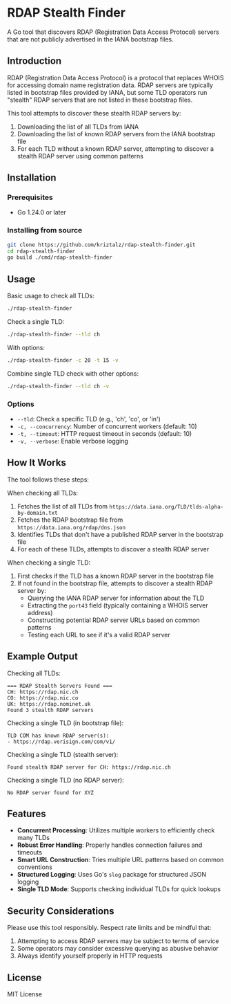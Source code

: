 # RDAP Stealth Finder

A Go tool that discovers RDAP (Registration Data Access Protocol) servers that are not publicly advertised in the IANA bootstrap files.

## Introduction

RDAP (Registration Data Access Protocol) is a protocol that replaces WHOIS for accessing domain name registration data. RDAP servers are typically listed in bootstrap files provided by IANA, but some TLD operators run "stealth" RDAP servers that are not listed in these bootstrap files.

This tool attempts to discover these stealth RDAP servers by:

1. Downloading the list of all TLDs from IANA
2. Downloading the list of known RDAP servers from the IANA bootstrap file
3. For each TLD without a known RDAP server, attempting to discover a stealth RDAP server using common patterns

## Installation

### Prerequisites

- Go 1.24.0 or later

### Installing from source

```bash
git clone https://github.com/kriztalz/rdap-stealth-finder.git
cd rdap-stealth-finder
go build ./cmd/rdap-stealth-finder
```

## Usage

Basic usage to check all TLDs:

```bash
./rdap-stealth-finder
```

Check a single TLD:

```bash
./rdap-stealth-finder --tld ch
```

With options:

```bash
./rdap-stealth-finder -c 20 -t 15 -v
```

Combine single TLD check with other options:

```bash
./rdap-stealth-finder --tld ch -v
```

### Options

- `--tld`: Check a specific TLD (e.g., 'ch', 'co', or 'in')
- `-c, --concurrency`: Number of concurrent workers (default: 10)
- `-t, --timeout`: HTTP request timeout in seconds (default: 10)
- `-v, --verbose`: Enable verbose logging

## How It Works

The tool follows these steps:

When checking all TLDs:
1. Fetches the list of all TLDs from `https://data.iana.org/TLD/tlds-alpha-by-domain.txt`
2. Fetches the RDAP bootstrap file from `https://data.iana.org/rdap/dns.json`
3. Identifies TLDs that don't have a published RDAP server in the bootstrap file
4. For each of these TLDs, attempts to discover a stealth RDAP server

When checking a single TLD:
1. First checks if the TLD has a known RDAP server in the bootstrap file
2. If not found in the bootstrap file, attempts to discover a stealth RDAP server by:
   - Querying the IANA RDAP server for information about the TLD
   - Extracting the `port43` field (typically containing a WHOIS server address)
   - Constructing potential RDAP server URLs based on common patterns
   - Testing each URL to see if it's a valid RDAP server

## Example Output

Checking all TLDs:
```
=== RDAP Stealth Servers Found ===
CH: https://rdap.nic.ch
CO: https://rdap.nic.co
UK: https://rdap.nominet.uk
Found 3 stealth RDAP servers
```

Checking a single TLD (in bootstrap file):
```
TLD COM has known RDAP server(s):
- https://rdap.verisign.com/com/v1/
```

Checking a single TLD (stealth server):
```
Found stealth RDAP server for CH: https://rdap.nic.ch
```

Checking a single TLD (no RDAP server):
```
No RDAP server found for XYZ
```

## Features

- **Concurrent Processing**: Utilizes multiple workers to efficiently check many TLDs
- **Robust Error Handling**: Properly handles connection failures and timeouts
- **Smart URL Construction**: Tries multiple URL patterns based on common conventions
- **Structured Logging**: Uses Go's `slog` package for structured JSON logging
- **Single TLD Mode**: Supports checking individual TLDs for quick lookups

## Security Considerations

Please use this tool responsibly. Respect rate limits and be mindful that:

1. Attempting to access RDAP servers may be subject to terms of service
2. Some operators may consider excessive querying as abusive behavior
3. Always identify yourself properly in HTTP requests

## License

MIT License 